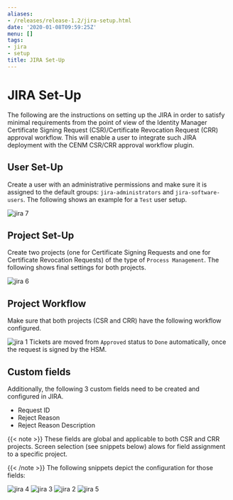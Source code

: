 ```yaml
---
aliases:
- /releases/release-1.2/jira-setup.html
date: '2020-01-08T09:59:25Z'
menu: []
tags:
- jira
- setup
title: JIRA Set-Up
---
```



# JIRA Set-Up

The following are the instructions on setting up the JIRA in order to satisfy minimal requirements from the point of view
of the Identity Manager Certificate Signing Request (CSR)/Certificate Revocation Request (CRR) approval workflow. This will enable
a user to integrate such JIRA deployment with the CENM CSR/CRR approval workflow plugin.


## User Set-Up

Create a user with an administrative permissions and make sure it is assigned to the default groups:
`jira-administrators` and `jira-software-users`. The following shows an example for a `Test` user setup.

![jira 7](/en/images/jira-7.png "jira 7")

## Project Set-Up

Create two projects (one for Certificate Signing Requests and one for Certificate Revocation Requests) of the type of
`Process Management`. The following shows final settings for both projects.

![jira 6](/en/images/jira-6.png "jira 6")

## Project Workflow

Make sure that both projects (CSR and CRR) have the following workflow configured.

![jira 1](/en/images/jira-1.png "jira 1")
Tickets are moved from `Approved` status to `Done` automatically, once the request is signed by the HSM.


## Custom fields

Additionally, the following 3 custom fields need to be created and configured in JIRA.



* Request ID
* Reject Reason
* Reject Reason Description


{{< note >}}
These fields are global and applicable to both CSR and CRR projects. Screen selection (see snippets below) alows
for field assignment to a specific project.

{{< /note >}}
The following snippets depict the configuration for those fields:

![jira 4](/en/images/jira-4.png "jira 4")
![jira 3](/en/images/jira-3.png "jira 3")
![jira 2](/en/images/jira-2.png "jira 2")
![jira 5](/en/images/jira-5.png "jira 5")
